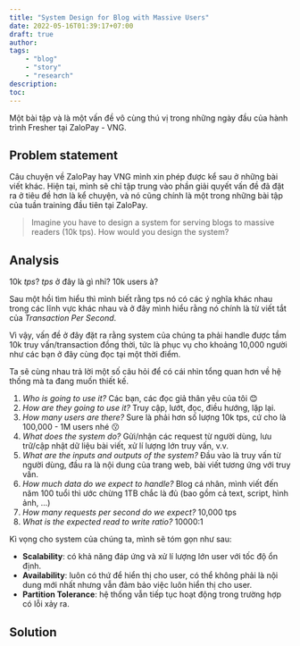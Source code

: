 ```yaml
---
title: "System Design for Blog with Massive Users"
date: 2022-05-16T01:39:17+07:00
draft: true
author:
tags:
    - "blog"
    - "story"
    - "research"
description:
toc:
---
```

Một bài tập và là một vấn đề vô cùng thú vị trong những ngày đầu của hành trình Fresher tại ZaloPay - VNG. <!--more-->

## Problem statement

Câu chuyện về ZaloPay hay VNG mình xin phép được kể sau ở những bài viết khác. Hiện tại, mình sẽ chỉ tập trung vào phần giải quyết vấn đề đã đặt ra ở tiêu đề hơn là kể chuyện, và nó cũng chính là một trong những bài tập của tuần training đầu tiên tại ZaloPay. 

> Imagine you have to design a system for serving blogs to massive readers (10k tps). How would you design the system?

## Analysis

10k *tps*? *tps* ở đây là gì nhỉ? 10k users à?

Sau một hồi tìm hiểu thì mình biết rằng tps nó có các ý nghĩa khác nhau trong các lĩnh vực khác nhau và ở đây mình hiểu rằng nó chính là từ viết tắt của *Transaction Per Second*. 

Vì vậy, vấn đề ở đây đặt ra rằng system của chúng ta phải handle được tầm 10k truy vấn/transaction đồng thời, tức là phục vụ cho khoảng 10,000 người như các bạn ở đây cùng đọc tại một thời điểm. 

Ta sẽ cùng nhau trả lời một số câu hỏi để có cái nhìn tổng quan hơn về hệ thống mà ta đang muốn thiết kế.

1. *Who is going to use it?* Các bạn, các đọc giả thân yêu của tôi :blush:
2. *How are they going to use it?* Truy cập, lướt, đọc, điều hướng, lặp lại.
3. *How many users are there?* Sure là phải hơn số lượng 10k tps, cứ cho là 100,000 - 1M users nhé :kissing:
4. *What does the system do?* Gửi/nhận các request từ người dùng, lưu trữ/cập nhật dữ liệu bài viết, xử lí lượng lớn truy vấn, v.v.
5. *What are the inputs and outputs of the system?* Đầu vào là truy vấn từ người dùng, đầu ra là nội dung của trang web, bài viết tương ứng với truy vấn.
6.  *How much data do we expect to handle?* Blog cá nhân, mình viết đến năm 100 tuổi thì ước chừng 1TB chắc là đủ (bao gồm cả text, script, hình ảnh, ...)
7.  *How many requests per second do we expect?* 10,000 tps
8.  *What is the expected read to write ratio?* 10000:1 

Kì vọng cho system của chúng ta, mình sẽ tóm gọn như sau:
- **Scalability**: có khả năng đáp ứng và xử lí lượng lớn user với tốc độ ổn định.
- **Availability**: luôn có thứ để hiển thị cho user, có thể không phải là nội dung mới nhất nhưng vẫn đảm bảo việc luôn hiển thị cho user.
- **Partition Tolerance**: hệ thống vẫn tiếp tục hoạt động trong trường hợp có lỗi xảy ra.

## Solution

